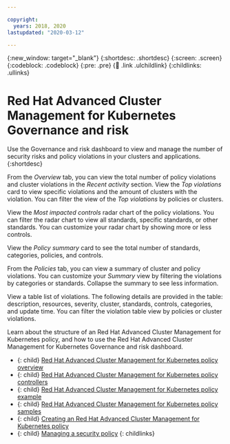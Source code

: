 ```yaml
---

copyright:
  years: 2018, 2020
lastupdated: "2020-03-12"

---
```


{:new_window: target="_blank"}
{:shortdesc: .shortdesc}
{:screen: .screen}
{:codeblock: .codeblock}
{:pre: .pre}
{:child: .link .ulchildlink}
{:childlinks: .ullinks}

# Red Hat Advanced Cluster Management for Kubernetes Governance and risk

Use the Governance and risk dashboard to view and manage the number of security risks and policy violations in your clusters and applications. 
{:shortdesc}

From the _Overview_ tab, you can view the total number of policy violations and cluster violations in the _Recent activity_ section. View the _Top violations_ card to view specific violations and the amount of clusters with the violation. You can filter the view of the _Top violations_ by policies or clusters. 

View the _Most impacted controls_ radar chart of the policy violations. You can filter the radar chart to view all standards, specific standards, or other standards. You can customize your radar chart by showing more or less controls.

View the _Policy summary_ card to see the total number of standards, categories, policies, and controls.


From the _Policies_ tab, you can view a summary of cluster and policy violations. You can customize your _Summary_ view by filtering the violations by categories or standards. Collapse the summary to see less information. 

View a table list of violations. The following details are provided in the table: description, resources, severity, cluster, standards, controls, categories, and update time. You can filter the violation table view by policies or cluster violations.


Learn about the structure of an Red Hat Advanced Cluster Management for Kubernetes policy, and how to use the Red Hat Advanced Cluster Management for Kubernetes Governance and risk dashboard.

- {: child} [Red Hat Advanced Cluster Management for Kubernetes policy overview](policy_overview.md)
- {: child} [Red Hat Advanced Cluster Management for Kubernetes policy controllers](policy_controllers.md)
- {: child} [Red Hat Advanced Cluster Management for Kubernetes policy example](policy_example.md)
- {: child} [Red Hat Advanced Cluster Management for Kubernetes policy samples](policy_samples.md)
- {: child} [Creating an Red Hat Advanced Cluster Management for Kubernetes policy](create_policy.md)
- {: child} [Managing a security policy](manage_grc_policy.md)
{: childlinks}
